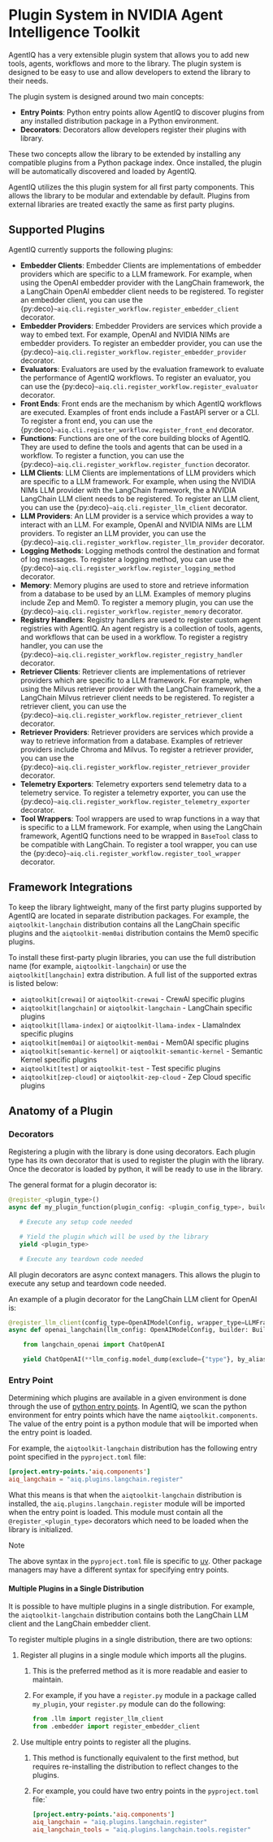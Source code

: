 <!--
SPDX-FileCopyrightText: Copyright (c) 2025, NVIDIA CORPORATION & AFFILIATES. All rights reserved.
SPDX-License-Identifier: Apache-2.0

Licensed under the Apache License, Version 2.0 (the "License");
you may not use this file except in compliance with the License.
You may obtain a copy of the License at

http://www.apache.org/licenses/LICENSE-2.0

Unless required by applicable law or agreed to in writing, software
distributed under the License is distributed on an "AS IS" BASIS,
WITHOUT WARRANTIES OR CONDITIONS OF ANY KIND, either express or implied.
See the License for the specific language governing permissions and
limitations under the License.
-->

# Plugin System in NVIDIA Agent Intelligence Toolkit

AgentIQ has a very extensible plugin system that allows you to add new tools, agents, workflows and more to the library. The plugin system is designed to be easy to use and allow developers to extend the library to their needs.

The plugin system is designed around two main concepts:

- **Entry Points**: Python entry points allow AgentIQ to discover plugins from any installed distribution package in a Python environment.
- **Decorators**: Decorators allow developers register their plugins with library.

These two concepts allow the library to be extended by installing any compatible plugins from a Python package index. Once installed, the plugin will be automatically discovered and loaded by AgentIQ.

AgentIQ utilizes the this plugin system for all first party components. This allows the library to be modular and extendable by default. Plugins from external libraries are treated exactly the same as first party plugins.


## Supported Plugins

AgentIQ currently supports the following plugins:

- **Embedder Clients**: Embedder Clients are implementations of embedder providers which are specific to a LLM framework. For example, when using the OpenAI embedder provider with the LangChain framework, the a LangChain OpenAI embedder client needs to be registered. To register an embedder client, you can use the {py:deco}`~aiq.cli.register_workflow.register_embedder_client` decorator.
- **Embedder Providers**: Embedder Providers are services which provide a way to embed text. For example, OpenAI and NVIDIA NIMs are embedder providers. To register an embedder provider, you can use the {py:deco}`~aiq.cli.register_workflow.register_embedder_provider` decorator.
- **Evaluators**: Evaluators are used by the evaluation framework to evaluate the performance of AgentIQ workflows. To register an evaluator, you can use the {py:deco}`~aiq.cli.register_workflow.register_evaluator` decorator.
- **Front Ends**: Front ends are the mechanism by which AgentIQ workflows are executed. Examples of front ends include a FastAPI server or a CLI. To register a front end, you can use the {py:deco}`~aiq.cli.register_workflow.register_front_end` decorator.
- **Functions**: Functions are one of the core building blocks of AgentIQ. They are used to define the tools and agents that can be used in a workflow. To register a function, you can use the {py:deco}`~aiq.cli.register_workflow.register_function` decorator.
- **LLM Clients**: LLM Clients are implementations of LLM providers which are specific to a LLM framework. For example, when using the NVIDIA NIMs LLM provider with the LangChain framework, the a NVIDIA LangChain LLM client needs to be registered. To register an LLM client, you can use the {py:deco}`~aiq.cli.register_llm_client` decorator.
- **LLM Providers**: An LLM provider is a service which provides a way to interact with an LLM. For example, OpenAI and NVIDIA NIMs are LLM providers. To register an LLM provider, you can use the {py:deco}`~aiq.cli.register_workflow.register_llm_provider` decorator.
- **Logging Methods**: Logging methods control the destination and format of log messages. To register a logging method, you can use the {py:deco}`~aiq.cli.register_workflow.register_logging_method` decorator.
- **Memory**: Memory plugins are used to store and retrieve information from a database to be used by an LLM. Examples of memory plugins include Zep and Mem0. To register a memory plugin, you can use the {py:deco}`~aiq.cli.register_workflow.register_memory` decorator.
- **Registry Handlers**: Registry handlers are used to register custom agent registries with AgentIQ. An agent registry is a collection of tools, agents, and workflows that can be used in a workflow. To register a registry handler, you can use the {py:deco}`~aiq.cli.register_workflow.register_registry_handler` decorator.
- **Retriever Clients**: Retriever clients are implementations of retriever providers which are specific to a LLM framework. For example, when using the Milvus retriever provider with the LangChain framework, the a LangChain Milvus retriever client needs to be registered. To register a retriever client, you can use the {py:deco}`~aiq.cli.register_workflow.register_retriever_client` decorator.
- **Retriever Providers**: Retriever providers are services which provide a way to retrieve information from a database. Examples of retriever providers include Chroma and Milvus. To register a retriever provider, you can use the {py:deco}`~aiq.cli.register_workflow.register_retriever_provider` decorator.
- **Telemetry Exporters**: Telemetry exporters send telemetry data to a telemetry service. To register a telemetry exporter, you can use the {py:deco}`~aiq.cli.register_workflow.register_telemetry_exporter` decorator.
- **Tool Wrappers**: Tool wrappers are used to wrap functions in a way that is specific to a LLM framework. For example, when using the LangChain framework, AgentIQ functions need to be wrapped in `BaseTool` class to be compatible with LangChain. To register a tool wrapper, you can use the {py:deco}`~aiq.cli.register_workflow.register_tool_wrapper` decorator.


## Framework Integrations

To keep the library lightweight, many of the first party plugins supported by AgentIQ are located in separate distribution packages. For example, the `aiqtoolkit-langchain` distribution contains all the LangChain specific plugins and the `aiqtoolkit-mem0ai` distribution contains the Mem0 specific plugins.

To install these first-party plugin libraries, you can use the full distribution name (for example, `aiqtoolkit-langchain`) or use the `aiqtoolkit[langchain]` extra distribution. A full list of the supported extras is listed below:

- `aiqtoolkit[crewai]` or `aiqtoolkit-crewai` - CrewAI specific plugins
- `aiqtoolkit[langchain]` or `aiqtoolkit-langchain` - LangChain specific plugins
- `aiqtoolkit[llama-index]` or `aiqtoolkit-llama-index` - LlamaIndex specific plugins
- `aiqtoolkit[mem0ai]` or `aiqtoolkit-mem0ai` - Mem0AI specific plugins
- `aiqtoolkit[semantic-kernel]` or `aiqtoolkit-semantic-kernel` - Semantic Kernel specific plugins
- `aiqtoolkit[test]` or `aiqtoolkit-test` - Test specific plugins
- `aiqtoolkit[zep-cloud]` or `aiqtoolkit-zep-cloud` - Zep Cloud specific plugins


## Anatomy of a Plugin

### Decorators

Registering a plugin with the library is done using decorators. Each plugin type has its own decorator that is used to register the plugin with the library. Once the decorator is loaded by python, it will be ready to use in the library.

The general format for a plugin decorator is:

```python
@register_<plugin_type>()
async def my_plugin_function(plugin_config: <plugin_config_type>, builder: Builder):

   # Execute any setup code needed

   # Yield the plugin which will be used by the library
   yield <plugin_type>

   # Execute any teardown code needed
```

All plugin decorators are async context managers. This allows the plugin to execute any setup and teardown code needed.

An example of a plugin decorator for the LangChain LLM client for OpenAI is:

```python
@register_llm_client(config_type=OpenAIModelConfig, wrapper_type=LLMFrameworkEnum.LANGCHAIN)
async def openai_langchain(llm_config: OpenAIModelConfig, builder: Builder):

    from langchain_openai import ChatOpenAI

    yield ChatOpenAI(**llm_config.model_dump(exclude={"type"}, by_alias=True))
```

### Entry Point

Determining which plugins are available in a given environment is done through the use of [python entry points](https://packaging.python.org/en/latest/specifications/entry-points/). In AgentIQ, we scan the python environment for entry points which have the name `aiqtoolkit.components`. The value of the entry point is a python module that will be imported when the entry point is loaded.

For example, the `aiqtoolkit-langchain` distribution has the following entry point specified in the `pyproject.toml` file:

```toml
[project.entry-points.'aiq.components']
aiq_langchain = "aiq.plugins.langchain.register"
```

What this means is that when the `aiqtoolkit-langchain` distribution is installed, the `aiq.plugins.langchain.register` module will be imported when the entry point is loaded. This module must contain all the `@register_<plugin_type>` decorators which need to be loaded when the library is initialized.

> [!NOTE]
> The above syntax in the `pyproject.toml` file is specific to [uv](https://docs.astral.sh/uv/concepts/projects/config/#plugin-entry-points). Other package managers may have a different syntax for specifying entry points.


#### Multiple Plugins in a Single Distribution

It is possible to have multiple plugins in a single distribution. For example, the `aiqtoolkit-langchain` distribution contains both the LangChain LLM client and the LangChain embedder client.

To register multiple plugins in a single distribution, there are two options:

1. Register all plugins in a single module which imports all the plugins.
   1. This is the preferred method as it is more readable and easier to maintain.
   2. For example, if you have a `register.py` module in a package called `my_plugin`, your `register.py` module can do the following:

      ```python
      from .llm import register_llm_client
      from .embedder import register_embedder_client
      ```

2. Use multiple entry points to register all the plugins.
   1. This method is functionally equivalent to the first method, but requires re-installing the distribution to reflect changes to the plugins.
   2. For example, you could have two entry points in the `pyproject.toml` file:`

      ```toml
      [project.entry-points.'aiq.components']
      aiq_langchain = "aiq.plugins.langchain.register"
      aiq_langchain_tools = "aiq.plugins.langchain.tools.register"
      ```
